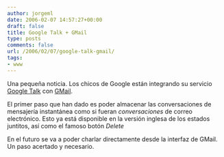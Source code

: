 ```yaml
---
author: jorgeml
date: 2006-02-07 14:57:27+00:00
draft: false
title: Google Talk + GMail
type: posts
comments: false
url: /2006/02/07/google-talk-gmail/
tags:
- www
---
```


Una pequeña noticia. Los chicos de Google están integrando su servicio [Google Talk](http://talk.google.com) con [GMail](http://gmail.google.com).

El primer paso que han dado es poder almacenar las conversaciones de mensajería instantánea como si fueran _conversaciones_ de correo electrónico. Esto ya está disponible en la versión inglesa de los estados juntitos, así como el famoso botón _Delete_

En el futuro se va a poder charlar directamente desde la interfaz de GMail. Un paso acertado y necesario.

